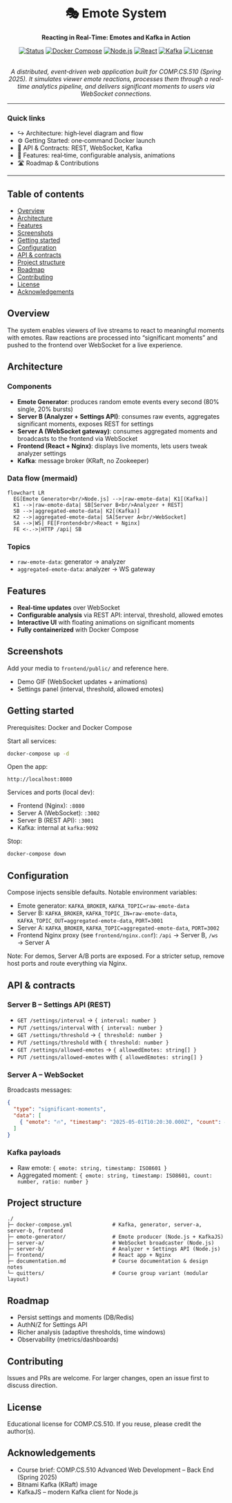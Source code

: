 <div align="center">

# 🎭 Emote System

**Reacting in Real‑Time: Emotes and Kafka in Action**

[![Status](https://img.shields.io/badge/status-active-success?style=flat-square)]()
[![Docker Compose](https://img.shields.io/badge/Docker-Compose-2496ED?logo=docker&logoColor=white&style=flat-square)]()
[![Node.js](https://img.shields.io/badge/Node.js-18+-339933?logo=nodedotjs&logoColor=white&style=flat-square)]()
[![React](https://img.shields.io/badge/React-18-61DAFB?logo=react&logoColor=0A0A0A&style=flat-square)]()
[![Kafka](https://img.shields.io/badge/Kafka-KRaft-231F20?logo=apachekafka&logoColor=white&style=flat-square)]()
[![License](https://img.shields.io/badge/License-Educational-blue?style=flat-square)]()

<br/>
<i>A distributed, event‑driven web application built for COMP.CS.510 (Spring 2025). It simulates viewer emote reactions, processes them through a real-time analytics pipeline, and delivers significant moments to users via WebSocket connections.</i>

</div>

---

### Quick links
- ↪ Architecture: high‑level diagram and flow
- ⚙️ Getting Started: one‑command Docker launch
- 🔌 API & Contracts: REST, WebSocket, Kafka
- 🧠 Features: real‑time, configurable analysis, animations
- 🛣️ Roadmap & Contributions

---

## Table of contents
- [Overview](#overview)
- [Architecture](#architecture)
- [Features](#features)
- [Screenshots](#screenshots)
- [Getting started](#getting-started)
- [Configuration](#configuration)
- [API & contracts](#api--contracts)
- [Project structure](#project-structure)
- [Roadmap](#roadmap)
- [Contributing](#contributing)
- [License](#license)
- [Acknowledgements](#acknowledgements)

## Overview
The system enables viewers of live streams to react to meaningful moments with emotes. Raw reactions are processed into “significant moments” and pushed to the frontend over WebSocket for a live experience.

## Architecture

### Components
- **Emote Generator**: produces random emote events every second (80% single, 20% bursts)
- **Server B (Analyzer + Settings API)**: consumes raw events, aggregates significant moments, exposes REST for settings
- **Server A (WebSocket gateway)**: consumes aggregated moments and broadcasts to the frontend via WebSocket
- **Frontend (React + Nginx)**: displays live moments, lets users tweak analyzer settings
- **Kafka**: message broker (KRaft, no Zookeeper)

### Data flow (mermaid)
```mermaid
flowchart LR
  EG[Emote Generator<br/>Node.js] -->|raw-emote-data| K1[(Kafka)]
  K1 -->|raw-emote-data| SB[Server B<br/>Analyzer + REST]
  SB -->|aggregated-emote-data| K2[(Kafka)]
  K2 -->|aggregated-emote-data| SA[Server A<br/>WebSocket]
  SA -->|WS| FE[Frontend<br/>React + Nginx]
  FE <-.->|HTTP /api| SB
```

### Topics
- `raw-emote-data`: generator → analyzer
- `aggregated-emote-data`: analyzer → WS gateway

## Features
- **Real‑time updates** over WebSocket
- **Configurable analysis** via REST API: interval, threshold, allowed emotes
- **Interactive UI** with floating animations on significant moments
- **Fully containerized** with Docker Compose

## Screenshots
Add your media to `frontend/public/` and reference here.
- Demo GIF (WebSocket updates + animations)
- Settings panel (interval, threshold, allowed emotes)

## Getting started
Prerequisites: Docker and Docker Compose

Start all services:
```bash
docker-compose up -d
```

Open the app:
```text
http://localhost:8080
```

Services and ports (local dev):
- Frontend (Nginx): `:8080`
- Server A (WebSocket): `:3002`
- Server B (REST API): `:3001`
- Kafka: internal at `kafka:9092`

Stop:
```bash
docker-compose down
```

## Configuration
Compose injects sensible defaults. Notable environment variables:
- Emote generator: `KAFKA_BROKER`, `KAFKA_TOPIC=raw-emote-data`
- Server B: `KAFKA_BROKER`, `KAFKA_TOPIC_IN=raw-emote-data`, `KAFKA_TOPIC_OUT=aggregated-emote-data`, `PORT=3001`
- Server A: `KAFKA_BROKER`, `KAFKA_TOPIC=aggregated-emote-data`, `PORT=3002`
- Frontend Nginx proxy (see `frontend/nginx.conf`): `/api` → Server B, `/ws` → Server A

Note: For demos, Server A/B ports are exposed. For a stricter setup, remove host ports and route everything via Nginx.

## API & contracts
### Server B – Settings API (REST)
- `GET /settings/interval` → `{ interval: number }`
- `PUT /settings/interval` with `{ interval: number }`
- `GET /settings/threshold` → `{ threshold: number }`
- `PUT /settings/threshold` with `{ threshold: number }`
- `GET /settings/allowed-emotes` → `{ allowedEmotes: string[] }`
- `PUT /settings/allowed-emotes` with `{ allowedEmotes: string[] }`

### Server A – WebSocket
Broadcasts messages:
```json
{
  "type": "significant-moments",
  "data": [
    { "emote": "🔥", "timestamp": "2025-05-01T10:20:30.000Z", "count": 42, "ratio": 0.72 }
  ]
}
```

### Kafka payloads
- Raw emote: `{ emote: string, timestamp: ISO8601 }`
- Aggregated moment: `{ emote: string, timestamp: ISO8601, count: number, ratio: number }`

## Project structure
```
./
├─ docker-compose.yml             # Kafka, generator, server-a, server-b, frontend
├─ emote-generator/               # Emote producer (Node.js + KafkaJS)
├─ server-a/                      # WebSocket broadcaster (Node.js)
├─ server-b/                      # Analyzer + Settings API (Node.js)
├─ frontend/                      # React app + Nginx
├─ documentation.md               # Course documentation & design notes
└─ quitters/                      # Course group variant (modular layout)
```

## Roadmap
- Persist settings and moments (DB/Redis)
- AuthN/Z for Settings API
- Richer analysis (adaptive thresholds, time windows)
- Observability (metrics/dashboards)

## Contributing
Issues and PRs are welcome. For larger changes, open an issue first to discuss direction.

## License
Educational license for COMP.CS.510. If you reuse, please credit the author(s).

## Acknowledgements
- Course brief: COMP.CS.510 Advanced Web Development – Back End (Spring 2025)
- Bitnami Kafka (KRaft) image
- KafkaJS – modern Kafka client for Node.js



